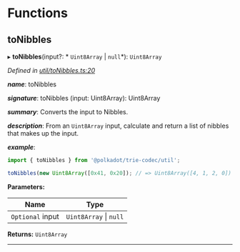 

# Functions

<a id="tonibbles"></a>

##  toNibbles

▸ **toNibbles**(input?: * `Uint8Array` &#124; `null`*): `Uint8Array`

*Defined in [util/toNibbles.ts:20](https://github.com/polkadot-js/common/blob/b1755d2/packages/trie-codec/src/util/toNibbles.ts#L20)*

*__name__*: toNibbles

*__signature__*: toNibbles (input: Uint8Array): Uint8Array

*__summary__*: Converts the input to Nibbles.

*__description__*: From an `Uint8Array` input, calculate and return a list of nibbles that makes up the input.

*__example__*:   

```javascript
import { toNibbles } from '@polkadot/trie-codec/util';

toNibbles(new Uint8Array([0x41, 0x20]); // => Uint8Array([4, 1, 2, 0])
```

**Parameters:**

| Name | Type |
| ------ | ------ |
| `Optional` input |  `Uint8Array` &#124; `null`|

**Returns:** `Uint8Array`

___

